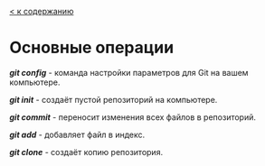 [< к содержанию](./readme.md)

# Основные операции

***git config*** - команда настройки параметров для Git на вашем компьютере.

***git init*** - создаёт пустой репозиторий на компьютере.

***git commit*** - переносит изменения всех файлов в репозиторий. 

***git add*** - добавляет файл в индекс.

***git clone*** - создаёт копию репозитория.
